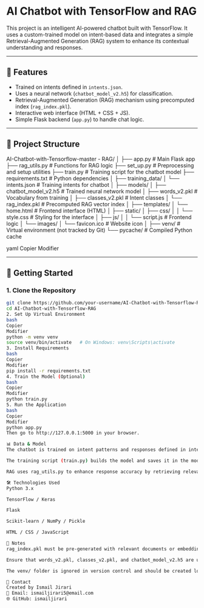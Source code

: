 # AI Chatbot with TensorFlow and RAG

This project is an intelligent AI-powered chatbot built with TensorFlow. It uses a custom-trained model on intent-based data and integrates a simple Retrieval-Augmented Generation (RAG) system to enhance its contextual understanding and responses.

---

## 🧠 Features

- Trained on intents defined in `intents.json`.
- Uses a neural network (`chatbot_model_v2.h5`) for classification.
- Retrieval-Augmented Generation (RAG) mechanism using precomputed index (`rag_index.pkl`).
- Interactive web interface (HTML + CSS + JS).
- Simple Flask backend (`app.py`) to handle chat logic.

---

## 📁 Project Structure

AI-Chatbot-with-Tensorflow-master - RAG/
│
├── app.py # Main Flask app
├── rag_utils.py # Functions for RAG logic
├── set_up.py # Preprocessing and setup utilities
├── train.py # Training script for the chatbot model
├── requirements.txt # Python dependencies
│
├── training_data/
│ └── intents.json # Training intents for chatbot
│
├── models/
│ ├── chatbot_model_v2.h5 # Trained neural network model
│ ├── words_v2.pkl # Vocabulary from training
│ ├── classes_v2.pkl # Intent classes
│ └── rag_index.pkl # Precomputed RAG vector index
│
├── templates/
│ └── home.html # Frontend interface (HTML)
│
├── static/
│ ├── css/
│ │ └── style.css # Styling for the interface
│ ├── js/
│ │ └── script.js # Frontend logic
│ └── images/
│ └── favicon.ico # Website icon
│
├── venv/ # Virtual environment (not tracked by Git)
└── pycache/ # Compiled Python cache

yaml
Copier
Modifier

---

## 🚀 Getting Started

### 1. Clone the Repository

```bash
git clone https://github.com/your-username/AI-Chatbot-with-Tensorflow-RAG.git
cd AI-Chatbot-with-Tensorflow-RAG
2. Set Up Virtual Environment
bash
Copier
Modifier
python -m venv venv
source venv/bin/activate   # On Windows: venv\Scripts\activate
3. Install Requirements
bash
Copier
Modifier
pip install -r requirements.txt
4. Train the Model (Optional)
bash
Copier
Modifier
python train.py
5. Run the Application
bash
Copier
Modifier
python app.py
Then go to http://127.0.0.1:5000 in your browser.

📊 Data & Model
The chatbot is trained on intent patterns and responses defined in intents.json.

The training script (train.py) builds the model and saves it in the models/ directory.

RAG uses rag_utils.py to enhance response accuracy by retrieving relevant context.

🛠 Technologies Used
Python 3.x

TensorFlow / Keras

Flask

Scikit-learn / NumPy / Pickle

HTML / CSS / JavaScript

📌 Notes
rag_index.pkl must be pre-generated with relevant documents or embeddings.

Ensure that words_v2.pkl, classes_v2.pkl, and chatbot_model_v2.h5 are up to date if retraining.

The venv/ folder is ignored in version control and should be created locally.

📧 Contact
Created by Ismail Jirari
📧 Email: ismailjirari5@email.com
🌐 GitHub: ismailjirari
